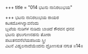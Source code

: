 +++
title = "014 ಭಟನು ನಾನಿರಲುಭಯ"

+++
ಭಟನು ನಾನಿರಲುಭಯ ರಾಯರ  
ಕಟಕದೊಳಗಿನ್ನಾವನೆಂದು  
ಬ್ಬಟೆಯ ನುಡಿಗಳ ನುಡಿದು ಬಾಚಿದೆ ಕೌರವನ ಧನವ  
ಭಟನು ಫಲುಗುಣನಹನು ತೋರಾ  
ಪಟುತನವನೆಲೆಯಪಜಯ ಸ್ತ್ರೀ  
ವಿಟನೆ ವಿಹ್ವಲನಾದೆಯೆಂದನು ದ್ರೋಣಸುತ ನಗುತ     ॥14॥
